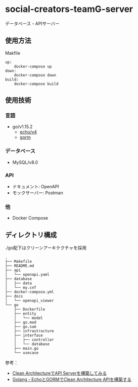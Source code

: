 # social-creators-teamG-server
データベース・APIサーバー

## 使用方法
Makfile
```
up:
	docker-compose up
down:
	docker-compose down
build:
	docker-compose build
```

## 使用技術
### 言語
- go/v1.15.2
  - [echo/v4](https://github.com/labstack/echo)
  - [gorm](https://github.com/go-gorm/gorm)
### データベース
- MySQL/v8.0
### API
- ドキュメント: OpenAPI
- モックサーバー: Postman
### 他
- Docker Compose

## ディレクトリ構成
./go配下はクリーンアーキテクチャを採用  
```
.
├── Makefile
├── README.md
├── api
│   └── openapi.yaml
├── database
│   ├── data
│   └── my.cnf
├── docker-compose.yml
├── docs
│   └── openapi_viewer
└── go
    ├── Dockerfile
    ├── entity
    │   └── model
    ├── go.mod
    ├── go.sum
    ├── infrastracture
    ├── interface
    │   ├── controller
    │   └── database
    ├── main.go
    └── usecase
```
参考：
- [Clean ArchitectureでAPI Serverを構築してみる](https://qiita.com/hirotakan/items/698c1f5773a3cca6193e)
- [Golang - EchoとGORMでClean Architecture APIを構築する](https://qiita.com/so-heee/items/0cca93008eae635c642a)
